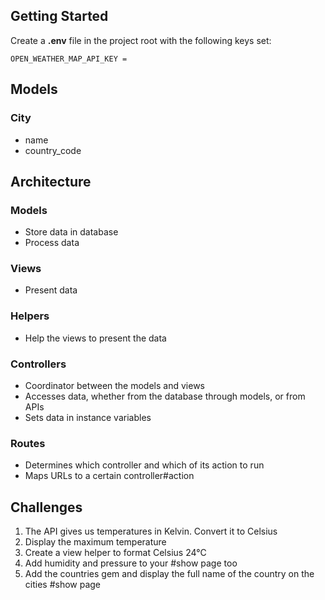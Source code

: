 ## Getting Started

Create a **.env** file in the project root with the following keys set:
```
OPEN_WEATHER_MAP_API_KEY =
```

## Models

### City
- name
- country_code


## Architecture

### Models
- Store data in database
- Process data

### Views
- Present data

### Helpers
- Help the views to present the data

### Controllers
- Coordinator between the models and views
- Accesses data, whether from the database through models, or from APIs
- Sets data in instance variables

### Routes
- Determines which controller and which of its action to run
- Maps URLs to a certain controller#action


## Challenges

1. The API gives us temperatures in Kelvin. Convert it to Celsius
2. Display the maximum temperature
3. Create a view helper to format Celsius 24°C
4. Add humidity and pressure to your #show page too
5. Add the countries gem and display the full name of the country on the cities #show page